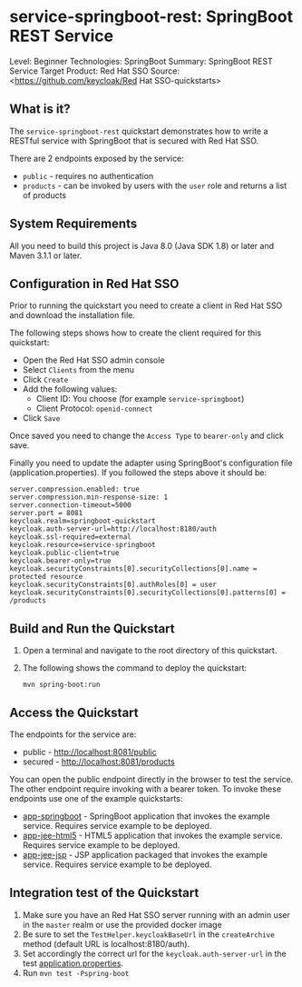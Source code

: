 service-springboot-rest: SpringBoot REST Service
===================================================

Level: Beginner
Technologies: SpringBoot
Summary: SpringBoot REST Service
Target Product: Red Hat SSO
Source: <https://github.com/keycloak/Red Hat SSO-quickstarts>


What is it?
-----------

The `service-springboot-rest` quickstart demonstrates how to write a RESTful service with SpringBoot that is secured with Red Hat SSO.

There are 2 endpoints exposed by the service:

* `public` - requires no authentication
* `products` - can be invoked by users with the `user` role and returns a list of products





System Requirements
-------------------

All you need to build this project is Java 8.0 (Java SDK 1.8) or later and Maven 3.1.1 or later.


Configuration in Red Hat SSO
-----------------------

Prior to running the quickstart you need to create a client in Red Hat SSO and download the installation file.

The following steps shows how to create the client required for this quickstart:

* Open the Red Hat SSO admin console
* Select `Clients` from the menu
* Click `Create`
* Add the following values:
  * Client ID: You choose (for example `service-springboot`)
  * Client Protocol: `openid-connect`
* Click `Save`

Once saved you need to change the `Access Type` to `bearer-only` and click save.

Finally you need to update the adapter using SpringBoot's configuration file (application.properties). If you followed 
the steps above it should be:

````
server.compression.enabled: true
server.compression.min-response-size: 1
server.connection-timeout=5000
server.port = 8081
keycloak.realm=springboot-quickstart
keycloak.auth-server-url=http://localhost:8180/auth
keycloak.ssl-required=external
keycloak.resource=service-springboot
keycloak.public-client=true
keycloak.bearer-only=true
keycloak.securityConstraints[0].securityCollections[0].name = protected resource
keycloak.securityConstraints[0].authRoles[0] = user
keycloak.securityConstraints[0].securityCollections[0].patterns[0] = /products

````



Build and Run the Quickstart
-------------------------------

1. Open a terminal and navigate to the root directory of this quickstart.

2. The following shows the command to deploy the quickstart:

   ````
   mvn spring-boot:run

   ````

Access the Quickstart
---------------------

The endpoints for the service are:

* public - <http://localhost:8081/public>
* secured - <http://localhost:8081/products>


You can open the public endpoint directly in the browser to test the service. The other endpoint require
invoking with a bearer token. To invoke these endpoints use one of the example quickstarts:

* [app-springboot](../app-springboot/README.md) - SpringBoot application that invokes the example service. Requires service example to be deployed.
* [app-jee-html5](../app-jee-html5/README.md) - HTML5 application that invokes the example service. Requires service example to be deployed.
* [app-jee-jsp](../app-jee-jsp/README.md) - JSP application packaged that invokes the example service. Requires service example to be deployed.

Integration test of the Quickstart
----------------------------------

1. Make sure you have an Red Hat SSO server running with an admin user in the `master` realm or use the provided docker image
2. Be sure to set the `TestHelper.keycloakBaseUrl` in the `createArchive` method (default URL is localhost:8180/auth).
3. Set accordingly the correct url for the `keycloak.auth-server-url` in the test [application.properties](src/test/resources/application.properties).
4. Run `mvn test -Pspring-boot`

